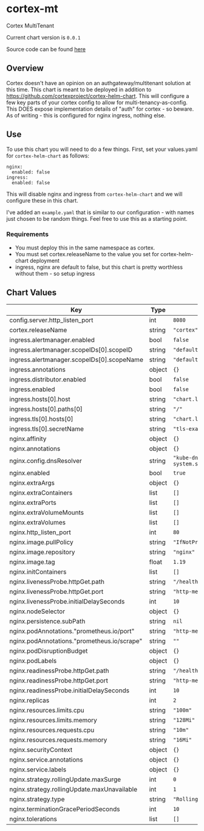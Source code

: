 cortex-mt
=========
Cortex MultiTenant

Current chart version is `0.0.1`

Source code can be found [here](https://cortexmetrics.io/)

## Overview

Cortex doesn't have an opinion on an authgateway/multitenant solution at this time.  This chart is meant to be deployed in addition to https://github.com/cortexproject/cortex-helm-chart.  This will configure a few key parts of your cortex config to allow for multi-tenancy-as-config.  This DOES expose implementation details of "auth" for cortex - so beware.  As of writing - this is configured for nginx ingress, nothing else.

## Use

To use this chart you will need to do a few things.  First, set your values.yaml for `cortex-helm-chart` as follows:

```
nginx:
  enabled: false
ingress:
  enabled: false
```

This will disable nginx and ingress from `cortex-helm-chart` and we will configure these in this chart.

I've added an `example.yaml` that is similar to our configuration - with names just chosen to be random things. Feel free to use this as a starting point.

### Requirements

- You must deploy this in the same namespace as cortex.
- You must set cortex.releaseName to the value you set for cortex-helm-chart deployment
- ingress, nginx are default to false, but this chart is pretty worthless without them - so setup ingress

## Chart Values

| Key | Type | Default | Description |
|-----|------|---------|-------------|
| config.server.http_listen_port | int | `8080` |  |
| cortex.releaseName | string | `"cortex"` |  |
| ingress.alertmanager.enabled | bool | `false` |  |
| ingress.alertmanager.scopeIDs[0].scopeID | string | `"defaultScopeID"` |  |
| ingress.alertmanager.scopeIDs[0].scopeName | string | `"defaultScope"` |  |
| ingress.annotations | object | `{}` |  |
| ingress.distributor.enabled | bool | `false` |  |
| ingress.enabled | bool | `false` |  |
| ingress.hosts[0].host | string | `"chart.local"` |  |
| ingress.hosts[0].paths[0] | string | `"/"` |  |
| ingress.tls[0].hosts[0] | string | `"chart.local"` |  |
| ingress.tls[0].secretName | string | `"tls-example"` |  |
| nginx.affinity | object | `{}` |  |
| nginx.annotations | object | `{}` |  |
| nginx.config.dnsResolver | string | `"kube-dns.kube-system.svc.cluster.local"` |  |
| nginx.enabled | bool | `true` |  |
| nginx.extraArgs | object | `{}` |  |
| nginx.extraContainers | list | `[]` |  |
| nginx.extraPorts | list | `[]` |  |
| nginx.extraVolumeMounts | list | `[]` |  |
| nginx.extraVolumes | list | `[]` |  |
| nginx.http_listen_port | int | `80` |  |
| nginx.image.pullPolicy | string | `"IfNotPresent"` |  |
| nginx.image.repository | string | `"nginx"` |  |
| nginx.image.tag | float | `1.19` |  |
| nginx.initContainers | list | `[]` |  |
| nginx.livenessProbe.httpGet.path | string | `"/healthz"` |  |
| nginx.livenessProbe.httpGet.port | string | `"http-metrics"` |  |
| nginx.livenessProbe.initialDelaySeconds | int | `10` |  |
| nginx.nodeSelector | object | `{}` |  |
| nginx.persistence.subPath | string | `nil` |  |
| nginx.podAnnotations."prometheus.io/port" | string | `"http-metrics"` |  |
| nginx.podAnnotations."prometheus.io/scrape" | string | `""` |  |
| nginx.podDisruptionBudget | object | `{}` |  |
| nginx.podLabels | object | `{}` |  |
| nginx.readinessProbe.httpGet.path | string | `"/healthz"` |  |
| nginx.readinessProbe.httpGet.port | string | `"http-metrics"` |  |
| nginx.readinessProbe.initialDelaySeconds | int | `10` |  |
| nginx.replicas | int | `2` |  |
| nginx.resources.limits.cpu | string | `"100m"` |  |
| nginx.resources.limits.memory | string | `"128Mi"` |  |
| nginx.resources.requests.cpu | string | `"10m"` |  |
| nginx.resources.requests.memory | string | `"16Mi"` |  |
| nginx.securityContext | object | `{}` |  |
| nginx.service.annotations | object | `{}` |  |
| nginx.service.labels | object | `{}` |  |
| nginx.strategy.rollingUpdate.maxSurge | int | `0` |  |
| nginx.strategy.rollingUpdate.maxUnavailable | int | `1` |  |
| nginx.strategy.type | string | `"RollingUpdate"` |  |
| nginx.terminationGracePeriodSeconds | int | `10` |  |
| nginx.tolerations | list | `[]` |  |
